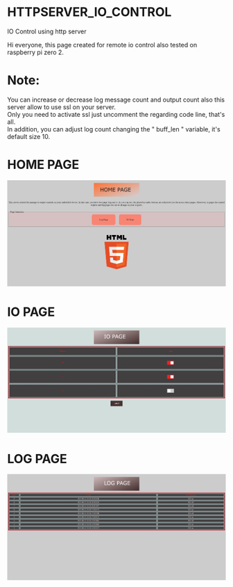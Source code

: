 # HTTPSERVER_IO_CONTROL
IO Control using http server

Hi everyone, this page created for remote io control also tested on raspberry pi zero 2. <br>
# Note:
You can increase or decrease log message count and output count also this server allow to use ssl on your server. <br>
Only you need to activate ssl just uncomment the regarding code line, that's all. <br>
In addition, you can adjust log count changing the " buff_len " variable, it's default size 10.


# HOME PAGE

![My Remote Image](https://github.com/ahahmet/HTTPSERVER_IO_CONTROL/blob/main/HOMEPAGE.jpg)
# IO PAGE
![My Remote Image](https://github.com/ahahmet/HTTPSERVER_IO_CONTROL/blob/main/IOPAGE.jpg)
# LOG PAGE
![My Remote Image](https://github.com/ahahmet/HTTPSERVER_IO_CONTROL/blob/main/LOGPAGE.jpg)
